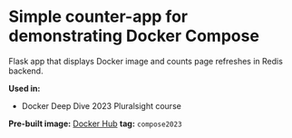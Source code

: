 # Simple counter-app for demonstrating Docker Compose
Flask app that displays Docker image and counts page refreshes in Redis backend.

**Used in:**
- Docker Deep Dive 2023 Pluralsight course

**Pre-built image:** [Docker Hub](https://hub.docker.com/repository/docker/nigelpoulton/ddd-2023/) **tag:** `compose2023`
